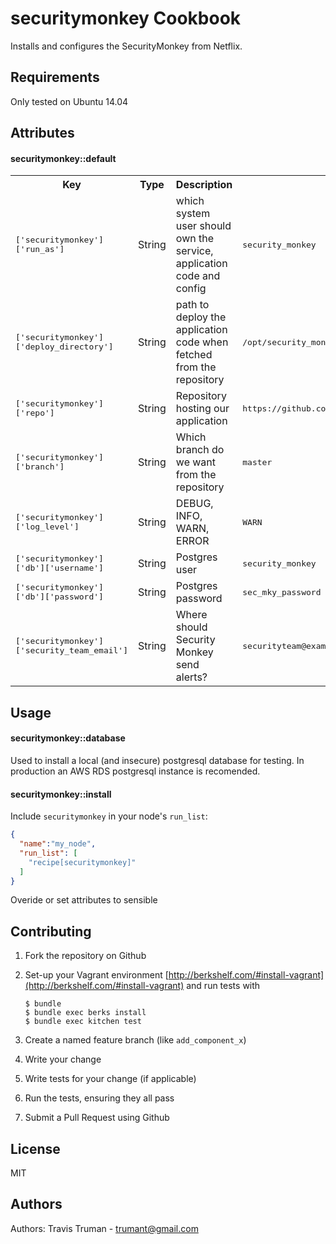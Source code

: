 securitymonkey Cookbook
=======================

Installs and configures the SecurityMonkey from Netflix.

Requirements
------------
Only tested on Ubuntu 14.04

Attributes
----------
#### securitymonkey::default
<table>
  <tr>
    <th>Key</th>
    <th>Type</th>
    <th>Description</th>
    <th>Default</th>
  </tr>
  <tr>
    <td><tt>['securitymonkey']['run_as']</tt></td>
    <td>String</td>
    <td>which system user should own the service, application code and config</td>
    <td><tt>security_monkey</tt></td>
  </tr>
  <tr>
    <td><tt>['securitymonkey']['deploy_directory']</tt></td>
    <td>String</td>
    <td>path to deploy the application code when fetched from the repository</td>
    <td><tt>/opt/security_monkey</tt></td>
  </tr>
  <tr>
    <td><tt>['securitymonkey']['repo']</tt></td>
    <td>String</td>
    <td>Repository hosting our application</td>
    <td><tt>https://github.com/Netflix/security_monkey.git</tt></td>
  </tr>
  <tr>
    <td><tt>['securitymonkey']['branch']</tt></td>
    <td>String</td>
    <td>Which branch do we want from the repository</td>
    <td><tt>master</tt></td>
  </tr>
  <tr>
    <td><tt>['securitymonkey']['log_level']</tt></td>
    <td>String</td>
    <td>DEBUG, INFO, WARN, ERROR</td>
    <td><tt>WARN</tt></td>
  </tr>
  <tr>
    <td><tt>['securitymonkey']['db']['username']</tt></td>
    <td>String</td>
    <td>Postgres user</td>
    <td><tt>security_monkey</tt></td>
  </tr>
  <tr>
    <td><tt>['securitymonkey']['db']['password']</tt></td>
    <td>String</td>
    <td>Postgres password</td>
    <td><tt>sec_mky_password</tt></td>
  </tr>
  <tr>
    <td><tt>['securitymonkey']['security_team_email']</tt></td>
    <td>String</td>
    <td>Where should Security Monkey send alerts?</td>
    <td><tt>securityteam@example.com</tt></td>
  </tr>
</table>

Usage
-----
#### securitymonkey::database

Used to install a local (and insecure) postgresql database for testing. In production an AWS RDS postgresql instance is recomended. 

#### securitymonkey::install

Include `securitymonkey` in your node's `run_list`:

```json
{
  "name":"my_node",
  "run_list": [
    "recipe[securitymonkey]"
  ]
}
```

Overide or set attributes to sensible


Contributing
------------

1. Fork the repository on Github
1. Set-up your Vagrant environment [http://berkshelf.com/#install-vagrant](http://berkshelf.com/#install-vagrant) and run tests with
    ```shell
    $ bundle
    $ bundle exec berks install
    $ bundle exec kitchen test
    ```

1. Create a named feature branch (like `add_component_x`)
1. Write your change
1. Write tests for your change (if applicable)
1. Run the tests, ensuring they all pass
1. Submit a Pull Request using Github

License
-------

MIT

Authors
-------
Authors: Travis Truman - trumant@gmail.com
